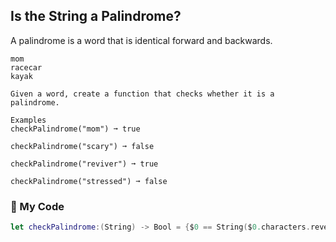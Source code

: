 ## Is the String a Palindrome?

A palindrome is a word that is identical forward and backwards.
```
mom
racecar
kayak

Given a word, create a function that checks whether it is a palindrome.

Examples
checkPalindrome("mom") ➞ true

checkPalindrome("scary") ➞ false

checkPalindrome("reviver") ➞ true

checkPalindrome("stressed") ➞ false
```
### 🌇 My Code
```swift
let checkPalindrome:(String) -> Bool = {$0 == String($0.characters.reversed())}
```
